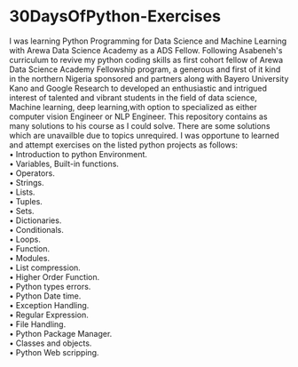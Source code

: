 # 30DaysOfPython-Exercises
I was learning Python Programming for Data Science and Machine Learning with Arewa Data Science Academy as a ADS Fellow.
Following Asabeneh's curriculum to revive my python coding skills as first cohort fellow of Arewa Data Science Academy Fellowship program, a generous and first of it kind in the northern Nigeria sponsored and partners along with Bayero University Kano and Google Research  to developed an enthusiastic and intrigued interest of talented and vibrant students in the field of data science, Machine learning, deep learning,with option to specialized as either computer vision Engineer or NLP Engineer. This repository contains as many solutions to his course as I could solve. There are some solutions which are unavailble due to topics unrequired. 
I was opportune to learned and attempt exercises on the listed python projects as follows: <br>
• Introduction to python Environment. <br>
• Variables, Built-in functions.<br>
• Operators.<br>
• Strings.<br>
• Lists.<br>
• Tuples.<br>
• Sets.<br>
• Dictionaries.<br>
• Conditionals.<br>
• Loops.<br>
• Function.<br>
• Modules.<br>
• List compression.<br>
• Higher Order Function.<br>
• Python types errors.<br>
• Python Date time. <br>
• Exception Handling.<br>
• Regular Expression. <br>
• File Handling.<br>
• Python Package Manager.<br>
• Classes and objects. <br>
• Python Web scripping. <br>

